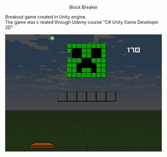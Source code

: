       
<p align = "center" >  Block Breaker </p>
<p>Breakout game created in Unity engine. <br/>
The game was c reated through Udemy course "C# Unity Game Developer 2D"
</p>

<p>
      <img src = "https://github.com/Shimshon21/Unity-Course-Games/blob/main/Block%20Breaker/Game%20image.PNG?raw=true">      
</p>
